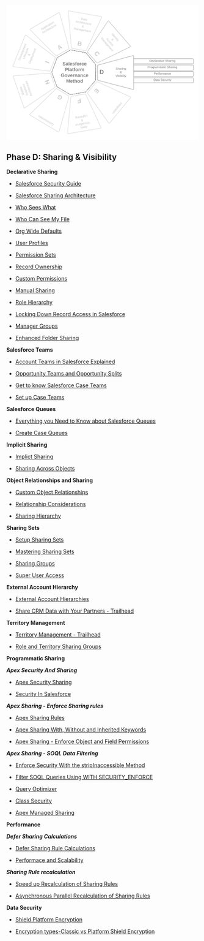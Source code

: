 <p align="center">
  <img src="https://github.com/SalesforcePlatformGovernanceMethod/phase-d/blob/7016a1d0ce787edfef401872d72acaa5bfa76dd1/images/phase-d.png" title="Phase C">
</p>

## Phase D: Sharing &amp; Visibility

**Declarative Sharing**

- [Salesforce Security Guide](https://developer.salesforce.com/docs/atlas.en-us.securityImplGuide.meta/securityImplGuide/salesforce_security_guide.htm)

- [Salesforce Sharing Architecture](https://developer.salesforce.com/docs/atlas.en-us.dat.meta/dat/dat_intro.htm)

- [Who Sees What](https://developer.salesforce.com/docs/atlas.en-us.securityImplGuide.meta/securityImplGuide/security_data_access.htm)

- [Who Can See My File](https://help.salesforce.com/s/articleView?id=sf.collab_files_settings_perms.htm&type=5)

- [Org Wide Defaults](https://developer.salesforce.com/docs/atlas.en-us.securityImplGuide.meta/securityImplGuide/security_sharing_owd_about.htm)

- [User Profiles](https://help.salesforce.com/s/articleView?id=sf.admin_userprofiles.htm&type=5)

- [Permission Sets](https://help.salesforce.com/s/articleView?id=sf.perm_sets_overview.htm&type=5)

- [Record Ownership](https://developer.salesforce.com/blogs/engineering/2013/10/behind-the-scenes-of-record-ownership-in-salesforce#:~:text=Record%20ownership%20is%20at%20the,records%20or%20types%20of%20records.&text=When%20you%20first%20learned%20that,have%20been%20a%20little%20surprised)

- [Custom Permissions](https://help.salesforce.com/s/articleView?id=sf.custom_perms_overview.htm&type=5)

- [Manual Sharing](https://help.salesforce.com/s/articleView?id=sf.granting_access_to_records.htm&type=5)

- [Role Hierarchy](https://help.salesforce.com/s/articleView?id=sf.security_controlling_access_using_hierarchies.htm&type=5)

- [Locking Down Record Access in Salesforce](https://developer.salesforce.com/blogs/engineering/2013/12/locking-down-record-access-in-salesforce)

- [Manager Groups](https://help.salesforce.com/s/articleView?id=sf.users_managers_only.htm&type=5)

- [Enhanced Folder Sharing](https://help.salesforce.com/s/articleView?id=sf.analytics_sharing_enable.htm&type=5)

**Salesforce Teams**

- [Account Teams in Salesforce Explained](https://www.sfdcpanther.com/account-team-in-salesforce/)

- [Opportunity Teams and Opportunity Splits](https://help.salesforce.com/s/articleView?id=sf.teamselling.htm&type=5)

- [Get to know Salesforce Case Teams](https://sfdcdlh.com/sfdc-news/get-to-know-salesforce-case-teams)

- [Set up Case Teams](https://help.salesforce.com/s/articleView?id=sf.caseteam_setup.htm&type=5)

**Salesforce Queues**

- [Everything you Need to Know about Salesforce Queues](https://www.salesforceben.com/everything-you-need-to-know-about-salesforce-queues/)

- [Create Case Queues](https://trailhead.salesforce.com/content/learn/projects/set-up-case-escalation-entitlements/create-case-queues-assignment-rule)

**Implicit Sharing**

- [Implict Sharing](https://developer.salesforce.com/docs/atlas.en-us.draes.meta/draes/draes_object_relationships_implicit_sharing.htm)

- [Sharing Across Objects](https://help.salesforce.com/s/articleView?id=sf.sharing_across_objects.htm&type=5)

**Object Relationships and Sharing**

- [Custom Object Relationships](https://help.salesforce.com/s/articleView?id=sf.overview_of_custom_object_relationships.htm&type=5)

- [Relationship Considerations](https://help.salesforce.com/s/articleView?id=sf.relationships_considerations.htm&type=5)

- [Sharing Hierarchy](https://help.salesforce.com/s/articleView?id=sf.viewing_which_users_have_access_lex.htm&type=5)

**Sharing Sets**

- [Setup Sharing Sets](https://help.salesforce.com/s/articleView?id=sf.networks_setting_light_users.htm&type=5)

- [Mastering Sharing Sets](https://salesforcesidekick.com/2019/09/04/mastering-sharing-sets-in-communities/#:~:text=To%20access%20your%20Sharing%20Sets,want%20to%20grant%20sharing%20on)

- [Sharing Groups](https://help.salesforce.com/s/articleView?id=sf.networks_sharing_light_users.htm&type=5)

- [Super User Access](https://help.salesforce.com/s/articleView?id=sf.networks_super_user_access.htm&type=5)

**External Account Hierarchy**

- [External Account Hierarchies](https://help.salesforce.com/s/articleView?id=sf.networks_external_account_hierarchies.htm&type=5)

- [Share CRM Data with Your Partners - Trailhead](https://trailhead.salesforce.com/content/learn/projects/communities_share_crm_data)

**Territory Management**

- [Territory Management - Trailhead](https://trailhead.salesforce.com/content/learn/modules/territory-management-basics/get-started-with-enterprise-territory-management)

- [Role and Territory Sharing Groups](https://help.salesforce.com/s/articleView?id=sf.users_role_terr_sharing_groups.htm&type=5)

**Programmatic Sharing**

**_Apex Security And Sharing_**

- [Apex Security Sharing](https://developer.salesforce.com/docs/atlas.en-us.apexcode.meta/apexcode/apex_security_sharing_chapter.htm)

- [Security In Salesforce](https://www.apexhours.com/security-in-salesforce/)

**_Apex Sharing - Enforce Sharing rules_**

- [Apex Sharing Rules](https://developer.salesforce.com/docs/atlas.en-us.apexcode.meta/apexcode/apex_security_sharing_rules.htm)

- [Apex Sharing With, Without and Inherited Keywords](https://developer.salesforce.com/docs/atlas.en-us.apexcode.meta/apexcode/apex_classes_keywords_sharing.htm)

- [Apex Sharing - Enforce Object and Field Permissions](https://developer.salesforce.com/docs/atlas.en-us.apexcode.meta/apexcode/apex_classes_perms_enforcing.htm)

**_Apex Sharing - SOQL Data Filtering_**

- [Enforce Security With the stripInaccessible Method](https://developer.salesforce.com/docs/atlas.en-us.apexcode.meta/apexcode/apex_classes_with_security_stripInaccessible.htm)

- [Filter SOQL Queries Using WITH SECURITY_ENFORCE](https://developer.salesforce.com/docs/atlas.en-us.apexcode.meta/apexcode/apex_classes_with_security_enforced.htm)

- [Query Optimizer](https://www.mstsolutions.com/technical/inside-the-force-com-query-optimizer/)

- [Class Security](https://developer.salesforce.com/docs/atlas.en-us.apexcode.meta/apexcode/apex_classes_security.htm)

- [Apex Managed Sharing](https://developer.salesforce.com/docs/atlas.en-us.apexcode.meta/apexcode/apex_bulk_sharing.htm)

**Performance**

**_Defer Sharing Calculations_**

- [Defer Sharing Rule Calculations](https://help.salesforce.com/s/articleView?id=sf.security_sharing_rule_recalculation.htm&type=5)

- [Performace and Scalability](https://www.issacc.com/salesforce-sharing-and-visibility-designer-exam-preparation-performance-and-scalability/)

**_Sharing Rule recalculation_**

- [Speed up Recalculation of Sharing Rules](https://help.salesforce.com/s/articleView?id=000325943&type=1)

- [Asynchronous Parallel Recalculation of Sharing Rules](https://developer.salesforce.com/docs/atlas.en-us.securityImplGuide.meta/securityImplGuide/security_sharing_recalculating_parallel.htm)

**Data Security**

- [Shield Platform Encryption](https://developer.salesforce.com/docs/atlas.en-us.securityImplGuide.meta/securityImplGuide/security_pe_overview.htm)

- [Encryption types-Classic vs Platform Shield Encryption](https://developer.salesforce.com/docs/atlas.en-us.securityImplGuide.meta/securityImplGuide/security_pe_vs_classic_encryption.htm)
